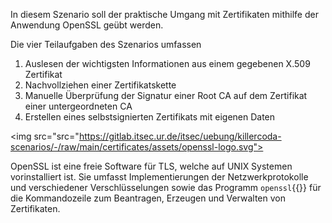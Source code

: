 In diesem Szenario soll der praktische Umgang mit Zertifikaten mithilfe der Anwendung OpenSSL geübt werden. <br>

Die vier Teilaufgaben des Szenarios umfassen

1) Auslesen der wichtigsten Informationen aus einem gegebenen X.509 Zertifikat
2) Nachvollziehen einer Zertifikatskette
3) Manuelle Überprüfung der Signatur einer Root CA auf dem Zertifikat einer untergeordneten CA
4) Erstellen eines selbstsignierten Zertifikats mit eigenen Daten

<img src="src="https://gitlab.itsec.ur.de/itsec/uebung/killercoda-scenarios/-/raw/main/certificates/assets/openssl-logo.svg">

OpenSSL ist eine freie Software für TLS, welche auf UNIX Systemen vorinstalliert ist. 
Sie umfasst Implementierungen der Netzwerkprotokolle und verschiedener Verschlüsselungen sowie das Programm `openssl`{{}} 
für die Kommandozeile zum Beantragen, Erzeugen und Verwalten von Zertifikaten.